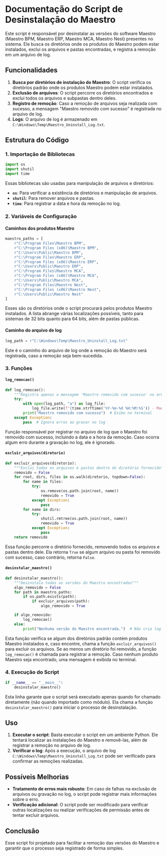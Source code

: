 # Documentação do Script de Desinstalação do Maestro

Este script é responsável por desinstalar as versões do software Maestro (Maestro BPM, Maestro ERP, Maestro MCA, Maestro Nest) presentes no sistema. Ele busca os diretórios onde os produtos do Maestro podem estar instalados, exclui os arquivos e pastas encontradas, e registra a remoção em um arquivo de log.

## Funcionalidades

1. **Busca por diretórios de instalação do Maestro**: O script verifica os diretórios padrão onde os produtos Maestro podem estar instalados.
2. **Exclusão de arquivos**: O script percorre os diretórios encontrados e exclui todos os arquivos e subpastas dentro deles.
3. **Registro de remoção**: Caso a remoção de arquivos seja realizada com sucesso, a mensagem "Maestro removido com sucesso" é registrada no arquivo de log.
4. **Logs**: O arquivo de log é armazenado em `C:\Windows\Temp\Maestro_Uninstall_Log.txt`.

## Estrutura do Código

### 1. Importação de Bibliotecas

```python
import os
import shutil
import time
```
Essas bibliotecas são usadas para manipulação de arquivos e diretórios:
- **`os`**: Para verificar a existência de diretórios e manipulação de arquivos.
- **`shutil`**: Para remover arquivos e pastas.
- **`time`**: Para registrar a data e hora da remoção no log.

### 2. Variáveis de Configuração

#### Caminhos dos produtos Maestro

```python
maestro_paths = [
    r"C:\Program Files\Maestro BPM",
    r"C:\Program Files (x86)\Maestro BPM",
    r"C:\Users\Public\Maestro BPM",
    r"C:\Program Files\Maestro ERP",
    r"C:\Program Files (x86)\Maestro ERP",
    r"C:\Users\Public\Maestro ERP",
    r"C:\Program Files\Maestro MCA",
    r"C:\Program Files (x86)\Maestro MCA",
    r"C:\Users\Public\Maestro MCA",
    r"C:\Program Files\Maestro Nest",
    r"C:\Program Files (x86)\Maestro Nest",
    r"C:\Users\Public\Maestro Nest"
]
```

Esses são os diretórios onde o script procurará pelos produtos Maestro instalados. A lista abrange várias localizações possíveis, tanto para sistemas de 32 bits quanto para 64 bits, além de pastas públicas.

#### Caminho do arquivo de log

```python
log_path = r"C:\Windows\Temp\Maestro_Uninstall_Log.txt"
```

Este é o caminho do arquivo de log onde a remoção do Maestro será registrada, caso a remoção seja bem-sucedida.

### 3. Funções

#### `log_remocao()`

```python
def log_remocao():
    """Registra apenas a mensagem 'Maestro removido com sucesso' no arquivo de log"""
    try:
        with open(log_path, "a") as log_file:
            log_file.write(f"{time.strftime('%Y-%m-%d %H:%M:%S')} - Maestro removido com sucesso\n")
        print("Maestro removido com sucesso")  # Exibe no terminal
    except Exception:
        pass  # Ignora erros ao gravar no log
```

Função responsável por registrar no arquivo de log que o Maestro foi removido com sucesso, incluindo a data e a hora da remoção. Caso ocorra algum erro durante a gravação no log, ele é ignorado.

#### `excluir_arquivos(diretorio)`

```python
def excluir_arquivos(diretorio):
    """Exclui todos os arquivos e pastas dentro do diretório fornecido"""
    removido = False
    for root, dirs, files in os.walk(diretorio, topdown=False):
        for name in files:
            try:
                os.remove(os.path.join(root, name))
                removido = True
            except Exception:
                pass
        for name in dirs:
            try:
                shutil.rmtree(os.path.join(root, name))
                removido = True
            except Exception:
                pass
    return removido
```

Essa função percorre o diretório fornecido, removendo todos os arquivos e pastas dentro dele. Ela retorna `True` se algum arquivo ou pasta foi removido com sucesso, caso contrário, retorna `False`.

#### `desinstalar_maestro()`

```python
def desinstalar_maestro():
    """Desinstala todas as versões do Maestro encontradas"""
    algo_removido = False
    for path in maestro_paths:
        if os.path.exists(path):
            if excluir_arquivos(path):
                algo_removido = True

    if algo_removido:
        log_remocao()
    else:
        print("Nenhuma versão do Maestro encontrada.")  # Não cria log
```

Esta função verifica se algum dos diretórios padrão contém produtos Maestro instalados e, caso encontre, chama a função `excluir_arquivos()` para excluir os arquivos. Se ao menos um diretório foi removido, a função `log_remocao()` é chamada para registrar a remoção. Caso nenhum produto Maestro seja encontrado, uma mensagem é exibida no terminal.

### 4. Execução do Script

```python
if __name__ == "__main__":
    desinstalar_maestro()
```

Esta linha garante que o script será executado apenas quando for chamado diretamente (não quando importado como módulo). Ela chama a função `desinstalar_maestro()` para iniciar o processo de desinstalação.

## Uso

1. **Executar o script**: Basta executar o script em um ambiente Python. Ele tentará localizar as instalações do Maestro e removê-las, além de registrar a remoção no arquivo de log.
2. **Verificar o log**: Após a execução, o arquivo de log `C:\Windows\Temp\Maestro_Uninstall_Log.txt` pode ser verificado para confirmar as remoções realizadas.

## Possíveis Melhorias

- **Tratamento de erros mais robusto**: Em caso de falhas na exclusão de arquivos ou gravação no log, o script pode registrar mais informações sobre o erro.
- **Verificação adicional**: O script pode ser modificado para verificar outras localizações ou realizar verificações de permissão antes de tentar excluir arquivos.

## Conclusão

Esse script foi projetado para facilitar a remoção das versões do Maestro e garantir que o processo seja registrado de forma simples.
